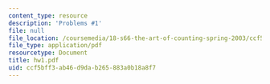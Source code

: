 ```yaml
---
content_type: resource
description: 'Problems #1'
file: null
file_location: /coursemedia/18-s66-the-art-of-counting-spring-2003/ccf5bff3ab46d9dab265883a0b18a8f7_hw1.pdf
file_type: application/pdf
resourcetype: Document
title: hw1.pdf
uid: ccf5bff3-ab46-d9da-b265-883a0b18a8f7
---
```

